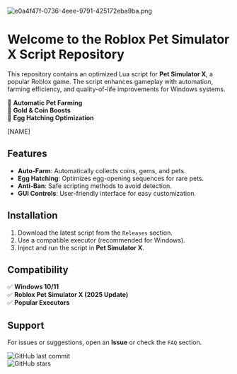 ![e0a4f47f-0736-4eee-9791-425172eba9ba.png](https://i.postimg.cc/05LM1bYD/e0a4f47f-0736-4eee-9791-425172eba9ba.png)  

# Welcome to the Roblox Pet Simulator X Script Repository  

This repository contains an optimized Lua script for **Pet Simulator X**, a popular Roblox game. The script enhances gameplay with automation, farming efficiency, and quality-of-life improvements for Windows systems.  

🔹 **Automatic Pet Farming**  
🔹 **Gold & Coin Boosts**  
🔹 **Egg Hatching Optimization**  

[NAME]  

## Features  

- **Auto-Farm**: Automatically collects coins, gems, and pets.  
- **Egg Hatching**: Optimizes egg-opening sequences for rare pets.  
- **Anti-Ban**: Safe scripting methods to avoid detection.  
- **GUI Controls**: User-friendly interface for easy customization.  

## Installation  

1. Download the latest script from the `Releases` section.  
2. Use a compatible executor (recommended for Windows).  
3. Inject and run the script in **Pet Simulator X**.  

## Compatibility  

✅ **Windows 10/11**  
✅ **Roblox Pet Simulator X (2025 Update)**  
✅ **Popular Executors**  

## Support  

For issues or suggestions, open an **Issue** or check the `FAQ` section.  

![GitHub last commit](https://img.shields.io/github/last-commit/username/repo?label=Last%20Update)  
![GitHub stars](https://img.shields.io/github/stars/username/repo?label=Stars)